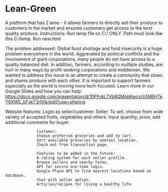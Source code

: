# Lean-Green
A platform that has 2 aims - It allows farmers to directly sell their produce to customers in the market and ensures customers get access to the best quality produce. Instructions: Run temp file on C:/ ONLY. Path must look like this C:/temp. Run new.html

The problem addressed:
                  Global food shortage and food insecurity is a huge problem everywhere in the world. Aggrevated by political conflicts and the involvement of giant                       corporations, many people do not have access to a quality balanced diet. In addition, farmers, according to multiple studies, are hurt in many ways by                   profit-seeking corporations and middlemen. We wanted to address this issue in an attempt to create a community that slows and shares produce with each                   other. It is important to support farmers especially as the world is moving more tech-focused.
                  Learn more in our Google Slides and how you can help: https://docs.google.com/presentation/d/10PFrAL7Vb8QMpbKwcyUi5NBHTeY6XWE_bFskT3rIXjk/edit?usp=sharing


Website features: Login as seller/customer.
                  Seller:
                  To sell, choose from wide variety of accepted fruits, vegetables and others.
                  Input quantity, price, add additional comments for buyer.
                  
                  Customer:
                  Choose preferred groceries and add to cart.
                  Sort available groceries by nearest location.
                  Check out from transaction page.
                  
                  Features to be added in the future:
                  A rating system for each seller profile.
                  Browse sellers and nearby farms.
                  API for secure one-time login.
                  Google Place API to find nearest locations based on database.
                  Chat with seller option.
                  Articles/recipes for living a healthy life.
                

